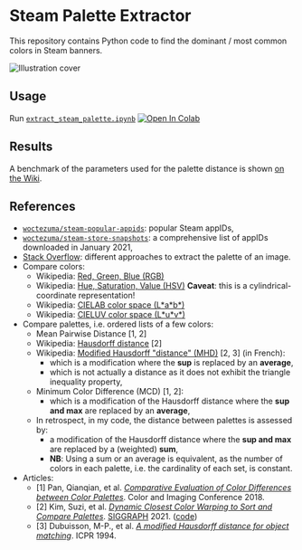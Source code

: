 # Steam Palette Extractor

This repository contains Python code to find the dominant / most common colors in Steam banners.

![Illustration cover][img-cover]

## Usage

Run [`extract_steam_palette.ipynb`][colab-notebook]
[![Open In Colab][colab-badge]][colab-notebook]

## Results

A benchmark of the parameters used for the palette distance is shown [on the Wiki][benchmark-wiki].

## References

- [`woctezuma/steam-popular-appids`][steam-popular-appids]: popular Steam appIDs,
- [`woctezuma/steam-store-snapshots`][steam-store-snapshots]: a comprehensive list of appIDs downloaded in January 2021,
- [Stack Overflow][stackoverflow]: different approaches to extract the palette of an image.
- Compare colors:
  - Wikipedia: [Red, Green, Blue (RGB)][wiki-rgb]
  - Wikipedia: [Hue, Saturation, Value (HSV)][wiki-hsv] **Caveat**: this is a cylindrical-coordinate representation!
  - Wikipedia: [CIELAB color space (L\*a\*b\*)][wiki-cielab]
  - Wikipedia: [CIELUV color space (L\*u\*v\*)][wiki-cieluv]
- Compare palettes, i.e. ordered lists of a few colors:
  - Mean Pairwise Distance [1, 2]
  - Wikipedia: [Hausdorff distance][wiki-hausdorff] [2]
  - Wikipedia: [Modified Hausdorff "distance" (MHD)][wiki-hausdorff-modified] [2, 3] (in French):
    - which is a modification where the **sup** is replaced by an **average**,
    - which is not actually a distance as it does not exhibit the triangle inequality property,
  - Minimum Color Difference (MCD) [1, 2]:
    - which is a modification of the Hausdorff distance where the **sup and max** are replaced by an **average**,
  - In retrospect, in my code, the distance between palettes is assessed by:
    - a modification of the Hausdorff distance where the **sup and max** are replaced by a (weighted) **sum**,
    - **NB**: Using a sum or an average is equivalent, as the number of colors in each palette, i.e. the cardinality of each set, is constant.
- Articles:
  - [1] Pan, Qianqian, et al. [*Comparative Evaluation of Color Differences between Color Palettes*][paper-pan]. Color and Imaging Conference 2018.
  - [2] Kim, Suzi, et al. [*Dynamic Closest Color Warping to Sort and Compare Palettes*][paper-DCCW]. [SIGGRAPH][siggraph-DCCW] 2021. ([code][github-DCCW])
  - [3] Dubuisson, M-P., et al. [*A modified Hausdorff distance for object matching*][paper-mhd]. ICPR 1994.

<!-- Definitions -->

[img-cover]: <https://github.com/woctezuma/steam-palette-extractor/wiki/img/cover.jpg>
[colab-notebook]: <https://colab.research.google.com/github/woctezuma/steam-palette-extractor/blob/main/extract_steam_palette.ipynb>
[colab-badge]: <https://colab.research.google.com/assets/colab-badge.svg>
[benchmark-wiki]: <https://github.com/woctezuma/steam-palette-extractor/wiki>
[steam-popular-appids]: <https://github.com/woctezuma/steam-popular-appids>
[steam-store-snapshots]: <https://github.com/woctezuma/steam-store-snapshots>
[stackoverflow]: <https://stackoverflow.com/questions/3241929/python-find-dominant-most-common-color-in-an-image/61730849#61730849>
[wiki-rgb]: <https://en.wikipedia.org/wiki/RGB_color_model>
[wiki-hsv]: <https://en.wikipedia.org/wiki/HSL_and_HSV>
[wiki-cielab]: <https://en.wikipedia.org/wiki/CIELAB_color_space>
[wiki-cieluv]: <https://en.wikipedia.org/wiki/CIELUV>
[wiki-hausdorff]: <https://en.wikipedia.org/wiki/Hausdorff_distance>
[wiki-hausdorff-modified]: <https://fr.wikipedia.org/wiki/Distance_de_Hausdorff_modifi%C3%A9e>
[paper-pan]: <https://www.stephenwestland.co.uk/pdf/pan_westland_CIC_2018.pdf>
[paper-DCCW]: <https://doi.org/10.1145/3450626.3459776>
[siggraph-DCCW]: <https://history.siggraph.org/learning/dynamic-closest-color-warping-to-sort-and-compare-palettes-by-kim-and-choi/>
[github-DCCW]: <https://github.com/SuziKim/DCCW>
[paper-mhd]: <https://doi.org/10.1109/ICPR.1994.576361>
